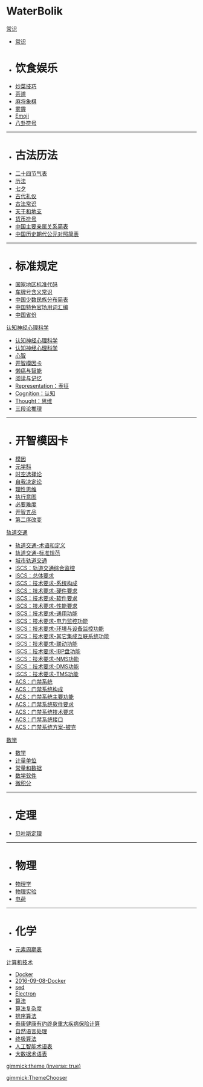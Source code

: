 # WaterBolik

[常识]()

  * [常识](常识/index.md)
  * # 饮食娱乐
  * [炒菜技巧](常识/炒菜技巧.md)
  * [茶道](常识/茶道.md)
  * [麻将象棋](常识/麻将象棋.md)
  * [雾霾](常识/雾霾.md)
  * [Emoji](常识/Emoji.md)
  * [八卦符号](常识/八卦符号.md)
  - - - -
  * # 古法历法
  * [二十四节气表](常识/二十四节气表.md)
  * [历法](常识/历法.md)
  * [七夕](常识/七夕.md)
  * [古代礼仪](常识/古代礼仪.md)
  * [古法常识](常识/古法常识.md)
  * [天干和地支](常识/天干和地支.md)
  * [货币符号](常识/货币符号.md)
  * [中国主要亲属关系简表](常识/中国主要亲属关系简表.md)
  * [中国历史朝代公元对照简表](常识/中国历史朝代公元对照简表.md)
  - - - -
  * # 标准规定
  * [国家地区标准代码](常识/国家地区标准代码.md)
  * [车牌号含义常识](常识/车牌号含义常识.md)
  * [中国少数民族分布简表](常识/中国少数民族分布简表.md)
  * [中国特色官场用词汇编](常识/中国特色官场用词汇编.md)
  * [中国省份](常识/中国省份.md)

[认知神经心理科学]()

  * [认知神经心理科学](认知神经心理科学/index.md)
  * [认知神经心理科学](认知神经心理科学/2017-01-01-认知神经心理科学.md)
  * [心智](认知神经心理科学/2017-01-02-心智.md)
  * [开智模因卡](认知神经心理科学/2017-01-03-开智模因卡.md)
  * [懒癌与智能](认知神经心理科学/2017-02-10-懒癌与智能.md)
  * [阅读与记忆](认知神经心理科学/2017-03-03-阅读与记忆.md)
  * [Representation：表征](认知神经心理科学/Representation：表征.md)
  * [Cognition：认知](认知神经心理科学/Cognition：认知.md)
  * [Thought：思维](认知神经心理科学/Thought：思维.md)
  * [三段论推理](认知神经心理科学/三段论推理.md)
  
  - - - -
  * # 开智模因卡
   * [模因](认知神经心理科学/模因卡/模因.md)
   * [元学科](认知神经心理科学/模因卡/元学科.md)
   * [时空选择论](认知神经心理科学/模因卡/时空选择论.md)
   * [自我决定论](认知神经心理科学/模因卡/自我决定论.md)
   * [理性思维](认知神经心理科学/模因卡/理性思维.md)
   * [执行意图](认知神经心理科学/模因卡/执行意图.md)
   * [必要难度](认知神经心理科学/模因卡/必要难度.md)
   * [开智五品](认知神经心理科学/模因卡/开智五品.md)
   * [第二序改变](认知神经心理科学/模因卡/第二序改变.md)

[轨道交通]()

  * [轨道交通-术语和定义](轨道交通/轨道交通-术语和定义.md)
  * [轨道交通-标准规范](轨道交通/轨道交通-标准规范.md)
  * [城市轨道交通](轨道交通/城市轨道交通.md)
  * [ISCS：轨道交通综合监控](轨道交通/ISCS：轨道交通综合监控.md)
  * [ISCS：总体要求](轨道交通/ISCS：总体要求.md)
  * [ISCS：技术要求-系统构成](轨道交通/ISCS：技术要求-系统构成.md)
  * [ISCS：技术要求-硬件要求](轨道交通/ISCS：技术要求-硬件要求.md)
  * [ISCS：技术要求-软件要求](轨道交通/ISCS：技术要求-软件要求.md)
  * [ISCS：技术要求-性能要求](轨道交通/ISCS：技术要求-性能要求.md)
  * [ISCS：技术要求-通用功能](轨道交通/ISCS：技术要求-通用功能.md)
  * [ISCS：技术要求-电力监控功能](轨道交通/ISCS：技术要求-电力监控功能.md)
  * [ISCS：技术要求-环境与设备监控功能](轨道交通/ISCS：技术要求-环境与设备监控功能.md)
  * [ISCS：技术要求-其它集成互联系统功能](轨道交通/ISCS：技术要求-其它集成互联系统功能.md)
  * [ISCS：技术要求-联动功能](轨道交通/ISCS：技术要求-联动功能.md)
  * [ISCS：技术要求-IBP盘功能](轨道交通/ISCS：技术要求-IBP盘功能.md)
  * [ISCS：技术要求-NMS功能](轨道交通/ISCS：技术要求-NMS功能.md)
  * [ISCS：技术要求-DMS功能](轨道交通/ISCS：技术要求-DMS功能.md)
  * [ISCS：技术要求-TMS功能](轨道交通/ISCS：技术要求-TMS功能.md)
  * [ACS：门禁系统](轨道交通/ACS/ACS：门禁系统.md)
  * [ACS：门禁系统构成](轨道交通/ACS/ACS：门禁系统构成.md)
  * [ACS：门禁系统主要功能](轨道交通/ACS/ACS：门禁系统主要功能.md)
  * [ACS：门禁系统软件要求](轨道交通/ACS/ACS：门禁系统软件要求.md)
  * [ACS：门禁系统技术要求](轨道交通/ACS/ACS：门禁系统技术要求.md)
  * [ACS：门禁系统接口](轨道交通/ACS/ACS：门禁系统接口.md)
  * [ACS：门禁系统方案-披克](轨道交通/ACS/ACS：门禁系统方案-披克.md)

[数学]()

  * [数学](数学/数学.md)
  * [计量单位](数学/计量单位.md)
  * [常量和数据](数学/常量和数据.md)
  * [数学软件](数学/数学软件.md)
  * [微积分](数学/微积分.md)
  - - - -
  * # 定理
  * [贝叶斯定理](数学/定理/贝叶斯定理.md)
  - - - -
  * # 物理
  * [物理学](数学/物理/物理学.md)
  * [物理实验](数学/物理/物理实验.md)
  * [电荷](数学/物理/电荷.md)
  - - - -
  * # 化学
  * [元素周期表](数学/化学/元素周期表.md)

[计算机技术]()

  * [Docker](计算机技术/Docker/Dockerfile.md)
  * [2016-09-08-Docker](计算机技术/Docker/2016-09-08-Docker.md) 
  * [sed](计算机技术/linux/sed.md)
  * [Electron](计算机技术/JavaScript/Electron.md)
  * [算法](计算机技术/算法/算法.md)
  * [算法复杂度](计算机技术/算法/算法复杂度.md)
  * [排序算法](计算机技术/算法/排序算法.md)
  * [泰康健康有约终身重大疾病保险计算](计算机技术/算法/泰康健康有约终身重大疾病保险计算.md)
  * [自然语言处理](计算机技术/人工智能/自然语言处理.md)
  * [终极算法](计算机技术/人工智能/终极算法.md)
  * [人工智能术语表](计算机技术/人工智能/人工智能术语表.md)
  * [大数据术语表](计算机技术/人工智能/大数据术语表.md)

[gimmick:theme (inverse: true)](flatly)

[gimmick:ThemeChooser](皮肤)

<!-- [gimmick:forkmeongithub](http://github.com/WaterBolik/waterbolik.github.io/) -->